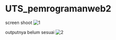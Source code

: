 # UTS_pemrogramanweb2
screen shoot
![1](https://user-images.githubusercontent.com/102182778/164492254-62aea24f-e433-48de-b25c-d27715de9d44.PNG)

outputnya belum sesuai
![2](https://user-images.githubusercontent.com/102182778/164492199-08a222d4-fe88-422a-a05c-2bb1d5543ad3.PNG)
